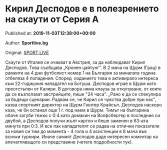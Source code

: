 
# Кирил Десподов е в полезрението на скаути от Серия А

Published at: **2019-11-03T12:38:00+00:00**

Author: **Sportlive.bg**

Original: [SPORT LIVE](https://www.sportlive.bg/worldfootball/bulgariansabroad/kiril-despodov-e-v-polezrenieto-na-skauti-ot-seriq-a-1391266.html)

Скаути от Италия се очакват в Австрия, за да наблюдават Кирил Десподов. Това съобщава „Кронен цайтунг". В 2 мача на Щурм (Грац) в рамките на 4 дни футболист номер 1 на България за миналата година отбеляза 4 попадения. Според  изданието това е активирало интереса към 22-годишния нападател на Ботуша.
Десподов играе в Щурм като преотстъпен от Каляри. В договора няма клауза за откупуване, от която да се възползват австрийците, пише "24 часа". „Рано е да се спекулира за бъдещи сценарии. Радвам се, че Кирил се чувства добре при нас", казва спортният директор на Щурм Гюнтер Крайсъл. Десподов наскоро каза, че би останал още 1 г. под наем в Щурм.
Тимът на българина обаче загуби тежко с 0:4 като домакин на Волфсбергер в последния си двубой, а Десподов получи жълт картон и беше заменен в 63-ата минута при 0:3. И все пак нападателят се радва на отлични показатели за новия си тим до момента - 4 гола и 4 асистенции в 8 мача във всички турнири.
Иначе самият Десподов даде интересен коментар на впечатляващото си представяне (четете подробности тук).

